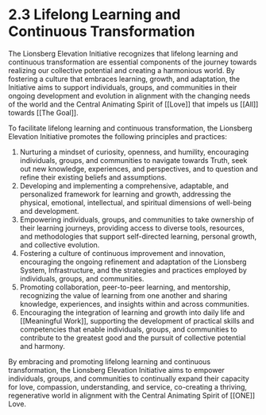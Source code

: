 # 2.3 Lifelong Learning and Continuous Transformation

The Lionsberg Elevation Initiative recognizes that lifelong learning and continuous transformation are essential components of the journey towards realizing our collective potential and creating a harmonious world. By fostering a culture that embraces learning, growth, and adaptation, the Initiative aims to support individuals, groups, and communities in their ongoing development and evolution in alignment with the changing needs of the world and the Central Animating Spirit of [[Love]] that impels us [[All]] towards [[The Goal]]. 

To facilitate lifelong learning and continuous transformation, the Lionsberg Elevation Initiative promotes the following principles and practices:

1.  Nurturing a mindset of curiosity, openness, and humility, encouraging individuals, groups, and communities to navigate towards Truth, seek out new knowledge, experiences, and perspectives, and to question and refine their existing beliefs and assumptions.
2.  Developing and implementing a comprehensive, adaptable, and personalized framework for learning and growth, addressing the physical, emotional, intellectual, and spiritual dimensions of well-being and development.
3.  Empowering individuals, groups, and communities to take ownership of their learning journeys, providing access to diverse tools, resources, and methodologies that support self-directed learning, personal growth, and collective evolution.
4.  Fostering a culture of continuous improvement and innovation, encouraging the ongoing refinement and adaptation of the Lionsberg System, Infrastructure, and the strategies and practices employed by individuals, groups, and communities.
5.  Promoting collaboration, peer-to-peer learning, and mentorship, recognizing the value of learning from one another and sharing knowledge, experiences, and insights within and across communities.
6.  Encouraging the integration of learning and growth into daily life and [[Meaningful Work]], supporting the development of practical skills and competencies that enable individuals, groups, and communities to contribute to the greatest good and the pursuit of collective potential and harmony.

By embracing and promoting lifelong learning and continuous transformation, the Lionsberg Elevation Initiative aims to empower individuals, groups, and communities to continually expand their capacity for love, compassion, understanding, and service, co-creating a thriving, regenerative world in alignment with the Central Animating Spirit of [[ONE]] Love.